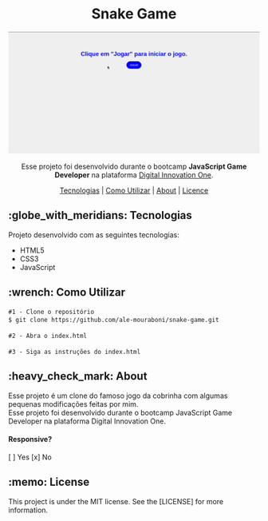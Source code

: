 <h1 align="center">Snake Game</h1>
<p align="center">
  <img src="assets/readme/snake-game.gif">
</p>

<p align="center">
  Esse projeto foi desenvolvido durante o bootcamp <strong>JavaScript Game Developer</strong> na plataforma <a href="https://digitalinnovation.one/">Digital Innovation One</a>.
</p>

<p align="center">
  <a href="#technology">Tecnologias</a> | 
  <a href="#c-utilizar">Como Utilizar</a> |
  <a href="#about">About</a> |
  <a href="#license">Licence</a> 
</p>

<h2 id="technology">:globe_with_meridians: Tecnologias</h2>
<p>Projeto desenvolvido com as seguintes tecnologias:</p>
<ul>
  <li>HTML5</li>
  <li>CSS3</li>
  <li>JavaScript</li>
</ul>

<h2 id="c-utilizar">:wrench: Como Utilizar</h2>

```
#1 - Clone o repositório
$ git clone https://github.com/ale-mouraboni/snake-game.git

#2 - Abra o index.html

#3 - Siga as instruções do index.html
```

<h2 id="about">:heavy_check_mark: About</h2>
<p>Esse projeto é um clone do famoso jogo da cobrinha com algumas pequenas modificações feitas por mim.
</br>
Esse projeto foi desenvolvido durante o bootcamp JavaScript Game Developer na plataforma Digital Innovation One.
<h4>Responsive?</h4>
[ ] Yes  [x] No
</p>

<h2 id="license">:memo: License</h2>
<p>This project is under the MIT license. See the [LICENSE] for more information.
</p>
